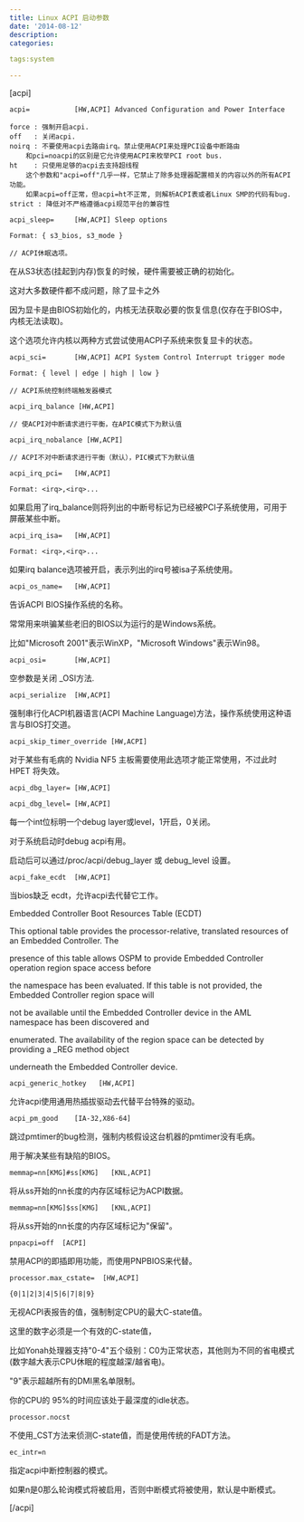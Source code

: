 ```yaml
---
title: Linux ACPI 启动参数
date: '2014-08-12'
description:
categories:

tags:system

---
```


[acpi]

>

	acpi=           [HW,ACPI] Advanced Configuration and Power Interface

	force : 强制开启acpi.
	off   : 关闭acpi.
	noirq : 不要使用acpi去路由irq。禁止使用ACPI来处理PCI设备中断路由
		和pci=noacpi的区别是它允许使用ACPI来枚举PCI root bus.
	ht    : 只使用足够的acpi去支持超线程
		这个参数和"acpi=off"几乎一样，它禁止了除多处理器配置相关的内容以外的所有ACPI功能。
		如果acpi=off正常，但acpi=ht不正常, 则解析ACPI表或者Linux SMP的代码有bug.
	strict : 降低对不严格遵循acpi规范平台的兼容性

>

	acpi_sleep=     [HW,ACPI] Sleep options

	Format: { s3_bios, s3_mode }

	// ACPI休眠选项。

在从S3状态(挂起到内存)恢复的时候，硬件需要被正确的初始化。

这对大多数硬件都不成问题，除了显卡之外

因为显卡是由BIOS初始化的，内核无法获取必要的恢复信息(仅存在于BIOS中，内核无法读取)。

这个选项允许内核以两种方式尝试使用ACPI子系统来恢复显卡的状态。

>

	acpi_sci=       [HW,ACPI] ACPI System Control Interrupt trigger mode

	Format: { level | edge | high | low }

	// ACPI系统控制终端触发器模式

	acpi_irq_balance [HW,ACPI]

	// 使ACPI对中断请求进行平衡，在APIC模式下为默认值

	acpi_irq_nobalance [HW,ACPI]

	// ACPI不对中断请求进行平衡（默认），PIC模式下为默认值

	acpi_irq_pci=   [HW,ACPI]

	Format: <irq>,<irq>...

如果启用了irq_balance则将列出的中断号标记为已经被PCI子系统使用，可用于屏蔽某些中断。

>

	acpi_irq_isa=   [HW,ACPI]

	Format: <irq>,<irq>...

如果irq balance选项被开启，表示列出的irq号被isa子系统使用。

>

	acpi_os_name=   [HW,ACPI]

告诉ACPI BIOS操作系统的名称。

常常用来哄骗某些老旧的BIOS以为运行的是Windows系统。

比如"Microsoft 2001"表示WinXP，"Microsoft Windows"表示Win98。

>

	acpi_osi=       [HW,ACPI]

空参数是关闭 _OSI方法.

>

	acpi_serialize  [HW,ACPI]

强制串行化ACPI机器语言(ACPI Machine Language)方法，操作系统使用这种语言与BIOS打交道。

>

	acpi_skip_timer_override [HW,ACPI]

对于某些有毛病的 Nvidia NF5 主板需要使用此选项才能正常使用，不过此时 HPET 将失效。

>

	acpi_dbg_layer= [HW,ACPI]

	acpi_dbg_level= [HW,ACPI]

每一个int位标明一个debug layer或level，1开启，0关闭。

对于系统启动时debug acpi有用。

启动后可以通过/proc/acpi/debug_layer 或 debug_level 设置。

>

	acpi_fake_ecdt  [HW,ACPI]

当bios缺乏 ecdt，允许acpi去代替它工作。

>

Embedded Controller Boot Resources Table (ECDT)

This optional table provides the processor-relative, translated resources of an Embedded Controller. The

presence of this table allows OSPM to provide Embedded Controller operation region space access before

the namespace has been evaluated. If this table is not provided, the Embedded Controller region space will

not be available until the Embedded Controller device in the AML namespace has been discovered and

enumerated. The availability of the region space can be detected by providing a _REG method object

underneath the Embedded Controller device.

>

	acpi_generic_hotkey   [HW,ACPI]

允许acpi使用通用热插拔驱动去代替平台特殊的驱动。

>

	acpi_pm_good    [IA-32,X86-64]

跳过pmtimer的bug检测，强制内核假设这台机器的pmtimer没有毛病。

用于解决某些有缺陷的BIOS。

>

	memmap=nn[KMG]#ss[KMG]   [KNL,ACPI]

将从ss开始的nn长度的内存区域标记为ACPI数据。

>

	memmap=nn[KMG]$ss[KMG]   [KNL,ACPI]

将从ss开始的nn长度的内存区域标记为"保留"。

>

	pnpacpi=off  [ACPI]

禁用ACPI的即插即用功能，而使用PNPBIOS来代替。

>

	processor.max_cstate=  [HW,ACPI]

	{0|1|2|3|4|5|6|7|8|9}

无视ACPI表报告的值，强制制定CPU的最大C-state值。

这里的数字必须是一个有效的C-state值，

比如Yonah处理器支持"0-4"五个级别：C0为正常状态，其他则为不同的省电模式(数字越大表示CPU休眠的程度越深/越省电)。

"9"表示超越所有的DMI黑名单限制。

你的CPU的 95%的时间应该处于最深度的idle状态。

>


	processor.nocst

不使用_CST方法来侦测C-state值，而是使用传统的FADT方法。

>


	ec_intr=n

指定acpi中断控制器的模式。

如果n是0那么轮询模式将被启用，否则中断模式将被使用，默认是中断模式。 

>

[/acpi]
